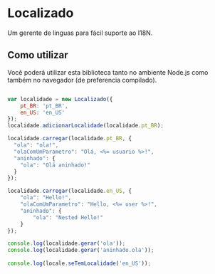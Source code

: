 # Localizado
Um gerente de linguas para fácil suporte ao I18N.

## Como utilizar
Você poderá utilizar esta biblioteca tanto no ambiente Node.js como também no navegador (de preferencia compilado).

```javascript

var localidade = new Localizado({
    pt_BR: 'pt_BR',
    en_US: 'en_US'
});
localidade.adicionarLocalidade(localidade.pt_BR);

localidade.carregar(localidade.pt_BR, {
  "ola": "ola!",
  "olaComUmParametro": "Olá, <%= usuario %>!",
  "aninhado": {
    "ola": "Olá aninhado!"
  }
});

localidade.carregar(localidade.en_US, {
	"ola": "Hello!",
	"olaComUmParametro": "Hello, <%= user %>!",
	"aninhado": {
		"ola": "Nested Hello!"
	}
});

console.log(localidade.gerar('ola'));
console.log(localidade.gerar('aninhado.ola'));
  
console.log(locale.seTemLocalidade('en_US'));
```
